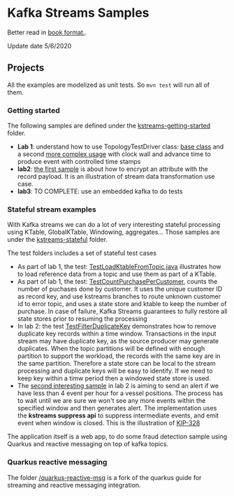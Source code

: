 # Kafka Streams Samples

Better read in [book format.](https://jbcodeforce.github.io/kafka-streams-samples/).

Update date 5/6/2020

## Projects

All the examples are modelized as unit tests. So `mvn test` will run all of them.

### Getting started

The following samples are defined under the [kstreams-getting-started](https://github.com/jbcodeforce/kafka-streams-samples/tree/master/kstreams-getting-started) folder.

* **Lab 1**: understand how to use TopologyTestDriver class: [base class](https://github.com/jbcodeforce/kafka-streams-samples/blob/master/kstreams-getting-started/src/test/java/ut/ibm/gse/eda/kstreams/lab1/TestKStreamTestDriverBase.java) and a second [more complex usage](https://github.com/jbcodeforce/kafka-streams-samples/blob/master/kstreams-getting-started/src/test/java/ut/ibm/gse/eda/kstreams/lab1/TestKStreamTestDriver.java) with clock wall and advance time to produce event with controlled time stamps
* **lab2**: [the first sample](https://github.com/jbcodeforce/kafka-streams-samples/blob/master/kstreams-getting-started/src/test/java/ut/ibm/gse/eda/kstreams/lab2/EncryptCreditCardTest.java) is about how to encrypt an attribute with the record payload. It is an illustration of stream data transformation use case.
* **lab3**: TO COMPLETE: use an embedded kafka to do tests

### Stateful stream examples

With Kafka streams we can do a lot of very interesting stateful processing using KTable, GlobalKTable, Windowing, aggregates... Those samples are under the [kstreams-stateful](https://github.com/jbcodeforce/kafka-streams-samples/tree/master/kstreams-stateful) folder.

The test folders includes a set of stateful test cases

* As part of lab 1, the test: [TestLoadKtableFromTopic.java](https://github.com/jbcodeforce/kafka-streams-samples/blob/master/kstreams-stateful/src/test/java/ut/ibm/gse/eda/kstreams/lab1/TestLoadKtableFromTopic.java) illustrates how to load reference data from a topic and use them as part of a KTable.
* As part of lab 1, the test: [TestCountPurchasePerCustomer](https://github.com/jbcodeforce/kafka-streams-samples/blob/master/kstreams-stateful/src/test/java/ut/ibm/gse/eda/kstreams/lab1/TestCountPurchasePerCustomer.java),  counts the number of puchases done by customer. It uses the unique customer ID as record key, and use kstreams branches to route unknown customer id to error topic, and uses a state store and ktable to keep the number of purchase. In case of failure, Kafka Streams guarantees to fully restore all state stores prior to resuming the processing
* In lab 2: the test [TestFilterDuplicateKey](https://github.com/jbcodeforce/kafka-streams-samples/blob/master/kstreams-stateful/src/test/java/ut/ibm/gse/eda/kstreams/lab2/TestFilterDuplicateKey.java) demonstrates how to remove duplicate key records within a time window. Transactions in the input stream may have duplicate key, as the source producer may generate duplicates. When the topic partitions will be defined with enough partition to support the workload, the records with the same key are in the same partition. Therefore a state store can be local to the stream processing and duplicate keys will be easy to identify. If we need to keep key within a timw period then a windowed state store is used.
* The [second interesting sample](https://github.com/jbcodeforce/kafka-streams-samples/blob/master/kstreams-stateful/src/test/java/ut/ibm/gse/eda/kstreams/lab2/TestSendAlertForNotEnoughEvent.java) in lab 2 is aiming to send an alert if we have less than 4 event per hour for a vessel positions. The process has to wait until we are sure we won't see any more events within the specified window and then generates alert. The implementation uses the **kstreams suppress api** to suppress intermediate events, and emit event when window is closed. This is the illustration of [KIP-328](https://cwiki.apache.org/confluence/display/KAFKA/KIP-328%3A+Ability+to+suppress+updates+for+KTables) 
 
The application itself is a web app, to do some fraud detection sample using Quarkus and reactive messaging on top of kafka topics.


### Quarkus reactive messaging

The folder [/quarkus-reactive-msg](https://github.com/jbcodeforce/kafka-streams-samples/tree/master/quarkus-reactive-msg) is a fork of the quarkus guide for streaming and reactive messaging integration.